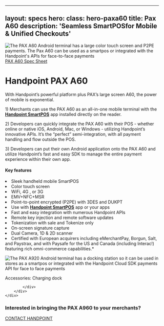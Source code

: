 
---
layout: specs
hero: 
  class: hero-paxa60
  title: Pax A60
  description: '<span class="specialtxt">Seamless SmartPOS</span>for Mobile<br>& Unified Checkouts'
---

<div class="section section-internal">
	<div class="container">
		<div class="row">
			<div class="col-md-3 col-sm-4 section-internal-left">
				<img src="https://handpoint.imgix.net/Website%20refresh%20photos/product-images/SmartPOS_new.png?w=250&trim=auto" class="img-responsive" alt="The PAX A60 Android terminal has a large color touch screen and P2PE payments. The Pax A60 can be used as a smartpos or integrated with the Handpoint's APIs for face-to-face payments"/>
				<a class="btn btn-default bt-custom-out" href="https://handpoint.imgix.net/Website%20refresh%20photos/spec-sheets/SpecSheets_PaxA920.pdf" role="button">PAX A60 Spec Sheet</a>
			</div>
			<div class="col-md-8 col-sm-8">
				<h1>Handpoint PAX A60</h1>
				<p>With Handpoint’s powerful platform plus PAX’s large screen A60, the power of mobile is exponential.</p>
				<p>1) Merchants can use the PAX A60 as an all-in-one mobile terminal with the <b><a href="https://handpoint.imgix.net/Website%20refresh%20photos/spec-sheets/Handpoint%20SmartPOS%20Quick%20Start%20Guide%20v.0621.pdf">Handpoint SmartPOS</a></b> app installed directly on the reader.</p>
				<p>2) Developers can quickly integrate the PAX A60 with their POS - whether online or native iOS, Android, Mac, or Windows -  utilizing Handpoint’s innovative APIs.  It’s the “perfect” semi-integration, with all payment handling and flow outside the POS.</p>
				<p>3) Developers can put their own Android application onto the PAX A60 and utilize Handpoint’s fast and easy SDK to manage the entire payment experience within their own app.</p>
				<h4>Key features</h4>
				<li>Sleek handheld mobile SmartPOS</li>
				<li>Color touch screen</li>
				<li>WiFi, 4G , or 3G</li>
				<li>EMV+NFC+MSR</li>
				<li>Point-to-point encrypted (P2PE) with 3DES and DUKPT</li>
				<li>Use with <b><a href="https://handpoint.imgix.net/Website%20refresh%20photos/spec-sheets/Handpoint%20SmartPOS%20Quick%20Start%20Guide%20v.0621.pdf">Handpoint SmartPOS</a></b> app or your apps</li>
				<li>Fast and easy integration with numerous Handpoint APIs</li>
				<li>Remote key injection and remote software updates</li>
				<li>Tokenization with sale and Tokenize only</li>
				<li>On-screen signature capture</li>
				<li>Dual Camera, 1D & 2D scanner</li>
				<li>Certified with European acquirers including eMerchantPay, Borgun, Salt, and Paystrax, and with Paysafe for the US and Canada (including Interac!) featuring rich omni-commerce capabilities.*</li>
				<p>
				<img src="https://handpoint.imgix.net/Website%20refresh%20photos/product-images/Pax_A920_charger.png?w=150" class="img-responsive" alt="The PAX A920 Android terminal has a docking station so it can be used in stores as a smartpos or integrated with the Handpoint Cloud SDK payments API for face to face payments"/></p>
				<p class="section-internal-left-custom-txt">Accessories: Charging dock</p>
				
			</div>
		</div>
	</div>
</div>
<!-- END main content -->
	
<div class="section section-form">
	<div class="container">
		<h3>Interested in bringing the PAX A960 to your merchants?</h3>
		<a class="btn btn-default bt-custom-out-wh" href="/contact" role="button">CONTACT HANDPOINT</a>
	</div>	
</div>
